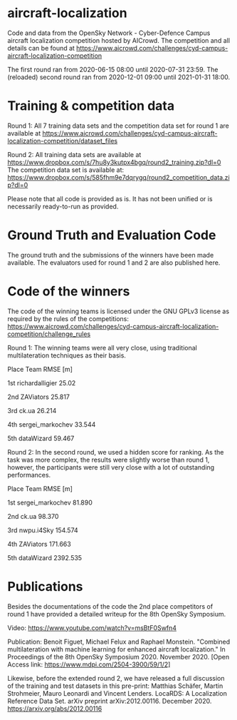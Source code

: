 # aircraft-localization
Code and data from the OpenSky Network - Cyber-Defence Campus aircraft localization competition hosted by AICrowd. 
The competition and all details can be found at https://www.aicrowd.com/challenges/cyd-campus-aircraft-localization-competition

The first round ran from 2020-06-15 08:00 until 2020-07-31 23:59.
The (reloaded) second round ran from 2020-12-01 09:00 until 2021-01-31 18:00.


# Training & competition data
Round 1:
All 7 training data sets and the competition data set for round 1 are available at https://www.aicrowd.com/challenges/cyd-campus-aircraft-localization-competition/dataset_files

Round 2:
All training data sets are available at https://www.dropbox.com/s/7hu8y3kutpx4bgq/round2_training.zip?dl=0
The competition data set is available at: https://www.dropbox.com/s/585fhm9e7dqrygq/round2_competition_data.zip?dl=0

Please note that all code is provided as is. It has not been unified or is necessarily ready-to-run as provided.


# Ground Truth and Evaluation Code

The ground truth and the submissions of the winners have been made available. The evaluators used for round 1 and 2 are also published here.


# Code of the winners
The code of the winning teams is licensed under the GNU GPLv3 license as required by the rules of the competitions: https://www.aicrowd.com/challenges/cyd-campus-aircraft-localization-competition/challenge_rules

Round 1:
The winning teams were all very close, using traditional multilateration techniques as their basis.

Place	Team              	RMSE [m]

1st		richardalligier   	25.02

2nd		ZAViators         	25.817 	

3rd		ck.ua             	26.214 

4th		sergei_markochev	33.544 

5th		dataWizard        	59.467 	


Round 2: 
In the second round, we used a hidden score for ranking. As the task was more complex, the results were slightly worse than round 1, however, the participants were still very close with a lot of outstanding performances.

Place   Team              	RMSE [m]

1st     sergei_markochev   	81.890

2nd 	ck.ua         		98.370	

3rd     nwpu.i4Sky          154.574

4th     ZAViators		 	171.663

5th	    dataWizard        	2392.535


# Publications
Besides the documentations of the code the 2nd place competitors of round 1 have provided a detailed writeup for the 8th OpenSky Symposium. 

Video: https://www.youtube.com/watch?v=msBtF0Swfn4

Publication: Benoit Figuet, Michael Felux and Raphael Monstein. "Combined multilateration with machine learning for enhanced aircraft localization." In Proceedings of the 8th OpenSky Symposium 2020. November 2020. [Open Access link: https://www.mdpi.com/2504-3900/59/1/2]

Likewise, before the extended round 2, we have released a full discussion of the training and test datasets in this pre-print: 
Matthias Schäfer, Martin Strohmeier, Mauro Leonardi and Vincent Lenders. LocaRDS: A Localization Reference Data Set. arXiv preprint arXiv:2012.00116. December 2020. https://arxiv.org/abs/2012.00116 
